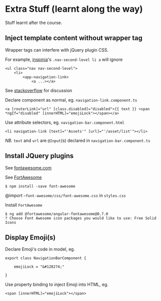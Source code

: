 # Extra Stuff (learnt along the way)

Stuff learnt after the course.

## Inject template content without wrapper tag

Wrapper tags can interfere with jQuery plugin CSS.

For example, [inspinia](https://wrapbootstrap.com/theme/inspinia-responsive-admin-theme-WB0R5L90S)'s `.nav-second-level li a` will ignore

```
<ul class="nav nav-second-level">
    <li>
        <app-navigation-link>
            <a ...></a>
```

See [stackoverflow](https://stackoverflow.com/questions/38716105/angular2-render-a-component-without-its-wrapping-tag) for discussion

Declare component as normal, eg. `navigation-link.component.ts`

```
<a [routerLink]="url" [class.disabled]="disabled">{{ text }} <span *ngIf="disabled" [innerHTML]="emojiLock"></span></a>
```

Use attribute selectors, eg. `navigation-bar.component.html`

```
<li navigation-link [text]="'Assets'" [url]="'/asset/list'"></li>
```

*NB.* `text` and `url` are `@Input`(s) declared in `navigation-bar.component.ts`

## Install JQuery plugins

See [fontawesome.com](https://fontawesome.com/)

See [FortAwesome](https://github.com/FortAwesome/angular-fontawesome)

```
$ npm install -save font-awesome
```

@import `~font-awesome/css/font-awesome.css` in `styles.css`

Install `FortAwesome`

```
$ ng add @fortawesome/angular-fontawesome@0.7.0
? Choose Font Awesome icon packages you would like to use: Free Solid Icons
```

## Display Emoji(s)

Declare Emoji's code in model, eg.

```
export class NavigationBarComponent {

    emojiLock = "&#128274;"

}
```

Use property binding to inject Emoji into HTML, eg.

```
<span [innerHTML]="emojiLock"></span>
```

